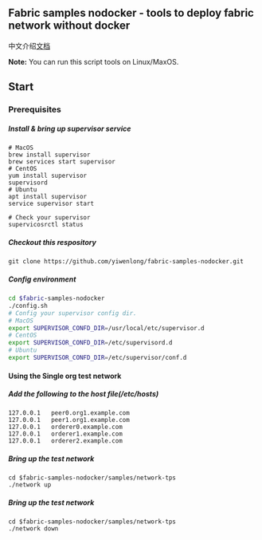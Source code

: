## Fabric samples nodocker - tools to deploy fabric network without docker

中文介绍[文档](https://www.jianshu.com/p/1f9b051d1e1d)

**Note:** You can run this script tools on Linux/MaxOS. 

## Start

### Prerequisites

##### Install & bring up supervisor service

```shell
# MacOS
brew install supervisor
brew services start supervisor
# CentOS
yum install supervisor
supervisord
# Ubuntu
apt install supervisor
service supervisor start

# Check your supervisor
supervicosrctl status
```

##### Checkout this respository

```shell
git clone https://github.com/yiwenlong/fabric-samples-nodocker.git
```

##### Config environment

```sh
cd $fabric-samples-nodocker
./config.sh
# Config your supervisor config dir. 
# MacOS
export SUPERVISOR_CONFD_DIR=/usr/local/etc/supervisor.d
# CentOS
export SUPERVISOR_CONFD_DIR=/etc/supervisord.d
# Ubuntu
export SUPERVISOR_CONFD_DIR=/etc/supervisor/conf.d  
```

#### Using the Single org test network

##### Add the following to the host file(/etc/hosts)

```shell
127.0.0.1 	peer0.org1.example.com
127.0.0.1 	peer1.org1.example.com
127.0.0.1 	orderer0.example.com
127.0.0.1 	orderer1.example.com
127.0.0.1 	orderer2.example.com
```

##### Bring up the test network

```shell
cd $fabric-samples-nodocker/samples/network-tps
./network up
```

##### Bring up the test network

```shell
cd $fabric-samples-nodocker/samples/network-tps
./network down
```

